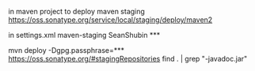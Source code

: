 
in maven project to deploy
    <distributionManagement>
        <repository>
            <id>maven staging</id>
            <url>https://oss.sonatype.org/service/local/staging/deploy/maven2</url>
        </repository>
    </distributionManagement>

in settings.xml
    <server>
        <id>maven-staging</id>
        <username>SeanShubin</username>
        <password>***</password>
    </server>


mvn deploy -Dgpg.passphrase=***
https://oss.sonatype.org/#stagingRepositories
find . | grep "\-javadoc\.jar"
